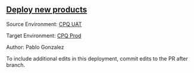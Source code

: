 ## [Deploy new products](https://app.salto.io/orgs/84e41f56-7290-4005-85ea-2b1daf513340/envs/2be1562b-6107-49b8-861a-26da36612f5d/deployments/42323fec-751f-447b-b572-3df288f29e49)

Source Environment: [CPQ UAT](https://app.salto.io/orgs/84e41f56-7290-4005-85ea-2b1daf513340/envs/00d79fe3-0e3d-4717-88fc-976b9ac84846)

Target Environment: [CPQ Prod](https://app.salto.io/orgs/84e41f56-7290-4005-85ea-2b1daf513340/envs/2be1562b-6107-49b8-861a-26da36612f5d) 

Author: Pablo Gonzalez

To include additional edits in this deployment, commit edits to the PR after branch.